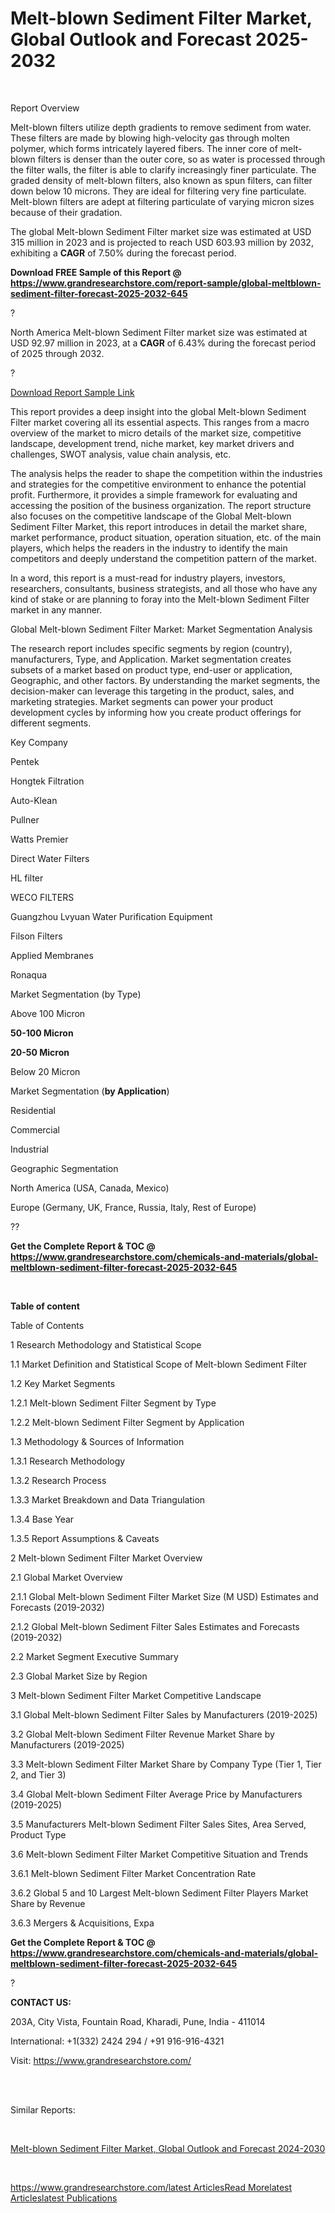<h1>Melt-blown Sediment Filter Market, Global Outlook and Forecast 2025-2032</h1><br/><p>Report Overview</p>
 
 
 
 <p>Melt-blown filters utilize depth gradients to remove sediment from water. These filters are made by blowing high-velocity gas through molten polymer, which forms intricately layered fibers. The inner core of melt-blown filters is denser than the outer core, so as water is processed through the filter walls, the filter is able to clarify increasingly finer particulate. The graded density of melt-blown filters, also known as spun filters, can filter down below 10 microns. They are ideal for filtering very fine particulate. Melt-blown filters are adept at filtering particulate of varying micron sizes because of their gradation.</p>
 
 
 
 <p>The global Melt-blown Sediment Filter market size was estimated at USD 315 million in 2023 and is projected to reach USD 603.93 million by 2032, exhibiting a <strong>CAGR</strong> of 7.50% during the forecast period.</p>
 
 
 
 <div><b>Download FREE Sample of this Report @ <a href="https://www.grandresearchstore.com/report-sample/global-meltblown-sediment-filter-forecast-2025-2032-645">https://www.grandresearchstore.com/report-sample/global-meltblown-sediment-filter-forecast-2025-2032-645</a></b></div>
 
 
 
 <p>? </p>
 
 
 
 <p>North America Melt-blown Sediment Filter market size was estimated at USD 92.97 million in 2023, at a <strong>CAGR</strong> of 6.43% during the forecast period of 2025 through 2032.</p>
 
 
 
 <p>? </p>
 
 
 
 <p><a href="https://www.grandresearchstore.com/mr-admin/report-sample/global-meltblown-sediment-filter-forecast-2025-2032-645">Download Report Sample Link</a></p>
 
 
 
 <p>This report provides a deep insight into the global Melt-blown Sediment Filter market covering all its essential aspects. This ranges from a macro overview of the market to micro details of the market size, competitive landscape, development trend, niche market, key market drivers and challenges, SWOT analysis, value chain analysis, etc.</p>
 
 
 
 <p>The analysis helps the reader to shape the competition within the industries and strategies for the competitive environment to enhance the potential profit. Furthermore, it provides a simple framework for evaluating and accessing the position of the business organization. The report structure also focuses on the competitive landscape of the Global Melt-blown Sediment Filter Market, this report introduces in detail the market share, market performance, product situation, operation situation, etc. of the main players, which helps the readers in the industry to identify the main competitors and deeply understand the competition pattern of the market.</p>
 
 
 
 <p>In a word, this report is a must-read for industry players, investors, researchers, consultants, business strategists, and all those who have any kind of stake or are planning to foray into the Melt-blown Sediment Filter market in any manner.</p>
 
 
 
 <p>Global Melt-blown Sediment Filter Market: Market Segmentation Analysis</p>
 
 
 
 <p>The research report includes specific segments by region (country), manufacturers, Type, and Application. Market segmentation creates subsets of a market based on product type, end-user or application, Geographic, and other factors. By understanding the market segments, the decision-maker can leverage this targeting in the product, sales, and marketing strategies. Market segments can power your product development cycles by informing how you create product offerings for different segments.</p>
 
 
 
 <p>Key Company</p>
 
 
 
 <p>Pentek</p>
 
 
 
 <p>Hongtek Filtration</p>
 
 
 
 <p>Auto-Klean</p>
 
 
 
 <p>Pullner</p>
 
 
 
 <p>Watts Premier</p>
 
 
 
 <p>Direct Water Filters</p>
 
 
 
 <p>HL filter</p>
 
 
 
 <p>WECO FILTERS</p>
 
 
 
 <p>Guangzhou Lvyuan Water Purification Equipment</p>
 
 
 
 <p>Filson Filters</p>
 
 
 
 <p>Applied Membranes</p>
 
 
 
 <p>Ronaqua</p>
 
 
 
 <p>Market Segmentation (by Type)</p>
 
 
 
 <p>Above 100 Micron</p>
 
 
 
 <p><strong>50-100 Micron</strong></p>
 
 
 
 <p><strong>20-50 Micron</strong></p>
 
 
 
 <p>Below 20 Micron</p>
 
 
 
 <p>Market Segmentation (<strong>by Application</strong>)</p>
 
 
 
 <p>Residential</p>
 
 
 
 <p>Commercial</p>
 
 
 
 <p>Industrial</p>
 
 
 
 <p>Geographic Segmentation</p>
 
 
 
 <p>North America (USA, Canada, Mexico)</p>
 
 
 
 <p>Europe (Germany, UK, France, Russia, Italy, Rest of Europe)</p>
 
 
 
 <p>??</p>
 
 
 
 <div><b>Get the Complete Report & TOC @ <a href="https://www.grandresearchstore.com/chemicals-and-materials/global-meltblown-sediment-filter-forecast-2025-2032-645">https://www.grandresearchstore.com/chemicals-and-materials/global-meltblown-sediment-filter-forecast-2025-2032-645</a></b></div>
 
 
 
 <p><br />
 
 <b>Table of content</b></p>
 
 
 
 <p>Table of Contents<br />
 
 1 Research Methodology and Statistical Scope<br />
 
 1.1 Market Definition and Statistical Scope of Melt-blown Sediment Filter<br />
 
 1.2 Key Market Segments<br />
 
 1.2.1 Melt-blown Sediment Filter Segment by Type<br />
 
 1.2.2 Melt-blown Sediment Filter Segment by Application<br />
 
 1.3 Methodology & Sources of Information<br />
 
 1.3.1 Research Methodology<br />
 
 1.3.2 Research Process<br />
 
 1.3.3 Market Breakdown and Data Triangulation<br />
 
 1.3.4 Base Year<br />
 
 1.3.5 Report Assumptions & Caveats<br />
 
 2 Melt-blown Sediment Filter Market Overview<br />
 
 2.1 Global Market Overview<br />
 
 2.1.1 Global Melt-blown Sediment Filter Market Size (M USD) Estimates and Forecasts (2019-2032)<br />
 
 2.1.2 Global Melt-blown Sediment Filter Sales Estimates and Forecasts (2019-2032)<br />
 
 2.2 Market Segment Executive Summary<br />
 
 2.3 Global Market Size by Region<br />
 
 3 Melt-blown Sediment Filter Market Competitive Landscape<br />
 
 3.1 Global Melt-blown Sediment Filter Sales by Manufacturers (2019-2025)<br />
 
 3.2 Global Melt-blown Sediment Filter Revenue Market Share by Manufacturers (2019-2025)<br />
 
 3.3 Melt-blown Sediment Filter Market Share by Company Type (Tier 1, Tier 2, and Tier 3)<br />
 
 3.4 Global Melt-blown Sediment Filter Average Price by Manufacturers (2019-2025)<br />
 
 3.5 Manufacturers Melt-blown Sediment Filter Sales Sites, Area Served, Product Type<br />
 
 3.6 Melt-blown Sediment Filter Market Competitive Situation and Trends<br />
 
 3.6.1 Melt-blown Sediment Filter Market Concentration Rate<br />
 
 3.6.2 Global 5 and 10 Largest Melt-blown Sediment Filter Players Market Share by Revenue<br />
 
 3.6.3 Mergers & Acquisitions, Expa</p>
 
 
 
 <div><b>Get the Complete Report & TOC @ <a href="https://www.grandresearchstore.com/chemicals-and-materials/global-meltblown-sediment-filter-forecast-2025-2032-645">https://www.grandresearchstore.com/chemicals-and-materials/global-meltblown-sediment-filter-forecast-2025-2032-645</a></b></div>
 
 
 
 <p>? </p>
 
 
 
 <p><b>CONTACT US:</b><br />
 
 203A, City Vista, Fountain Road, Kharadi, Pune, India - 411014<br />
 
 International: +1(332) 2424 294 / +91 916-916-4321<br />
 
 Visit: <a href="https://www.grandresearchstore.com/">https://www.grandresearchstore.com/</a><br />
 
 <br />
 
 <br />
 
 Similar Reports:<br />
 
 <br />
 
 <a href="https://www.grandresearchstore.com/chemicals-and-materials/global-meltblown-sediment-filter-forecast-2024-2030-761">Melt-blown Sediment Filter Market, Global Outlook and Forecast 2024-2030</a><br />
 
 <br />
 
 <a href="https://gyeongbokgung.com">https://www.grandresearchstore.com/</a><a href="https://hallyeomaritime.com">latest Articles</a><a href="https://jingwansa.com">Read More</a><a href="https://nguoiviet.jp/">latest Articles</a><a href="https://www.intelmarketresearch.com/">latest Publications</a></p>